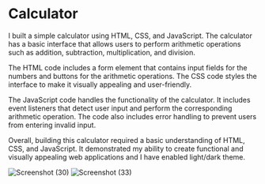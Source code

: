 # Calculator
I built a simple calculator using HTML, CSS, and JavaScript. The calculator has a basic interface that allows users to perform arithmetic operations such as addition, subtraction, multiplication, and division.

The HTML code includes a form element that contains input fields for the numbers and buttons for the arithmetic operations. The CSS code styles the interface to make it visually appealing and user-friendly.

The JavaScript code handles the functionality of the calculator. It includes event listeners that detect user input and perform the corresponding arithmetic operation. The code also includes error handling to prevent users from entering invalid input.

Overall, building this calculator required a basic understanding of HTML, CSS, and JavaScript. It demonstrated my ability to create functional and visually appealing web applications and I have enabled light/dark theme.


![Screenshot (30)](https://user-images.githubusercontent.com/78575837/232747355-5d415e11-73eb-4432-a57b-bc4c31226608.png)
![Screenshot (33)](https://user-images.githubusercontent.com/78575837/232747364-c667dea1-7274-4739-8795-49565c7db634.png)


